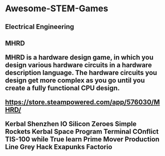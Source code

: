# Awesome-STEM-Games

<h2>Electrical Engineering<h2>

<B>MHRD</B>

MHRD is a hardware design game, in which you design various hardware circuits in a hardware description language. The hardware circuits you design get more complex as you go until you create a fully functional CPU design.

https://store.steampowered.com/app/576030/MHRD/


Kerbal
Shenzhen IO
Silicon Zeroes
Simple Rockets
Kerbal Space Program
Terminal COnflict
TIS-100
while True learn
Prime Mover
Production Line
Grey Hack
Exapunks
Factorio
